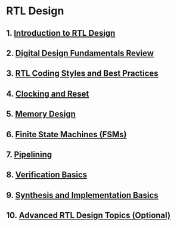 # RTL Design
## 1. [Introduction to RTL Design](RTL_Design/chapter_00001.md)
## 2. [Digital Design Fundamentals Review](RTL_Design/chapter_00002.md)
## 3. [RTL Coding Styles and Best Practices](RTL_Design/chapter_00003.md)
## 4. [Clocking and Reset](RTL_Design/chapter_00004.md)
## 5. [Memory Design](RTL_Design/chapter_00005.md)
## 6. [Finite State Machines (FSMs)](RTL_Design/chapter_00006.md)
## 7. [Pipelining](RTL_Design/chapter_00007.md)
## 8. [Verification Basics](RTL_Design/chapter_00008.md)
## 9. [Synthesis and Implementation Basics](RTL_Design/chapter_00009.md)
## 10. [Advanced RTL Design Topics (Optional)](RTL_Design/chapter_00010.md)
